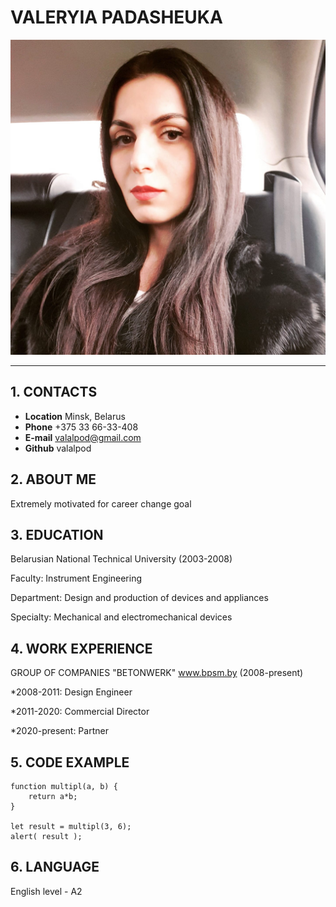 # VALERYIA PADASHEUKA

![Foto_Valeryia](image/Foto_Valeryia.jpg)

**********************
## 1. CONTACTS
* **Location** Minsk, Belarus
* **Phone** +375 33 66-33-408
* **E-mail** valalpod@gmail.com
* **Github** valalpod


## 2. ABOUT ME

Extremely motivated for career change goal

## 3. EDUCATION
Belarusian National Technical University (2003-2008)

Faculty: Instrument Engineering

Department: Design and production of devices and appliances

Specialty: Mechanical and electromechanical devices


## 4. WORK EXPERIENCE 
GROUP OF COMPANIES "BETONWERK" www.bpsm.by (2008-present)

*2008-2011: Design Engineer

*2011-2020: Commercial Director

*2020-present: Partner

## 5. CODE EXAMPLE

```
function multipl(a, b) {
	return a*b;
}

let result = multipl(3, 6);
alert( result );

```

## 6. LANGUAGE

English level - A2


